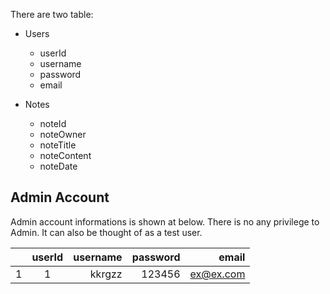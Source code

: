 There are two table: 
  - Users
    * userId
    * username
    * password
    * email
    
  - Notes
    * noteId
    * noteOwner
    * noteTitle
    * noteContent
    * noteDate
    
## Admin Account
Admin account informations is shown at below. There is no any privilege to Admin. It can also be thought of as a test user.
    
|   | userId   | username  | password |   email  |
| --|:--------:| ---------:| --------:| --------:|
| 1 | 1        | kkrgzz    | 123456   | ex@ex.com|

